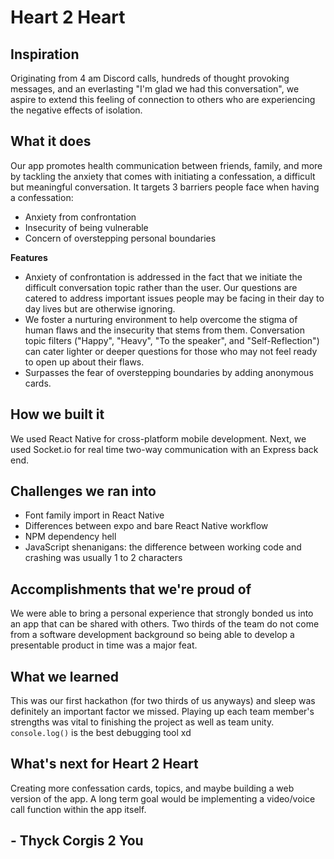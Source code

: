 # Heart 2 Heart
## Inspiration
Originating from 4 am Discord calls, hundreds of thought provoking messages, and an everlasting "I'm glad we had this conversation", we aspire to extend this feeling of connection to others who are experiencing the negative effects of isolation.

## What it does
Our app promotes health communication between friends, family, and more by tackling the anxiety that comes with initiating a confessation, a difficult but meaningful conversation. It targets 3 barriers people face when having a confessation:
- Anxiety from confrontation
- Insecurity of being vulnerable
- Concern of overstepping personal boundaries

**Features**
- Anxiety of confrontation is addressed in the fact that we initiate the difficult conversation topic rather than the user. Our questions are catered to address important issues people may be facing in their day to day lives but are otherwise ignoring.
- We foster a nurturing environment to help overcome the stigma of human flaws and the insecurity that stems from them. Conversation topic filters ("Happy", "Heavy", "To the speaker", and "Self-Reflection") can cater lighter or deeper questions for those who may not feel ready to open up about their flaws.
- Surpasses the fear of overstepping boundaries by adding anonymous cards.

## How we built it
We used React Native for cross-platform mobile development. Next, we used Socket.io for real time two-way communication with an Express back end.

## Challenges we ran into
- Font family import in React Native
- Differences between expo and bare React Native workflow
- NPM dependency hell
- JavaScript shenanigans: the difference between working code and crashing was usually 1 to 2 characters

## Accomplishments that we're proud of
We were able to bring a personal experience that strongly bonded us into an app that can be shared with others. Two thirds of the team do not come from a software development background so being able to develop a presentable product in time was a major feat.

## What we learned
This was our first hackathon (for two thirds of us anyways) and sleep was definitely an important factor we missed. Playing up each team member's strengths was vital to finishing the project as well as team unity. ```console.log()``` is the best debugging tool xd

## What's next for Heart 2 Heart
Creating more confessation cards, topics, and maybe building a web version of the app. A long term goal would be implementing a video/voice call function within the app itself.

## - Thyck Corgis 2 You
